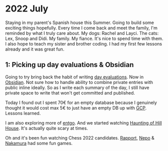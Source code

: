 # 2022 July

Staying in my parent's Spanish house this Summer. Going to build some exciting things hopefully. Every time I come back and meet the family, I'm reminded by what I truly care about. My dogs: Rachel and Layci. The cats: Lex, Snoop and Didi. My family. My fiance. It's nice to spend time with them. I also hope to teach my sister and brother coding. I had my first few lessons already and it was great fun. 

## 1: Picking up day evaluations & Obsidian

Going to try bring back the habit of writing [day evaluations](https://medium.com/@nikitavoloboev/day-evaluations-5706f31c9c5e). Now in [Obsidian](../../tools/obsidian.md). Not sure how to handle ability to combine private entries with public inline ideally. So as I write each summary of the day, I still have private space to write that won't get committed and published.

Today I found out I spent 70€ for an empty database because I genuinely thought it would cost max 5€ to just have an empty DB up with [GCP](../../cloud-computing/gcp/gcp.md). Lessons learned.

I am also exploring more of [entgo](https://entgo.io/docs/getting-started/). And we started watching [Haunting of Hill House](https://trakt.tv/shows/the-haunting-of-hill-house). It's actually quite scary at times.

Oh and it's been fun watching Chess 2022 candidates. [Rapport](https://twitter.com/rjrapport), [Nepo](https://twitter.com/lachesisq?lang=en) & [Nakamura](https://twitter.com/GMHikaru) had some fun games. 

